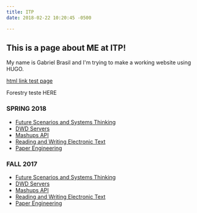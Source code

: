 ```yaml
---
title: ITP
date: 2018-02-22 10:20:45 -0500

---
```

## This is a page about ME at ITP!

My name is Gabriel Brasil and I'm trying to make a working website using HUGO.

[html link test page](/pages/gabteste)

Forestry teste HERE

### SPRING 2018

* [Future Scenarios and Systems Thinking](../blog/pages/classes/futures/future-scenarios)
* [DWD Servers](../blog/pages/classes/future-scenarios)
* [Mashups API](../blog/pages/classes/future-scenarios)
* [Reading and Writing Electronic Text](../blog/pages/classes/future-scenarios)
* [Paper Engineering](../blog/pages/classes/future-scenarios)

### FALL 2017

* [Future Scenarios and Systems Thinking](../blog/pages/classes/future-scenarios)
* [DWD Servers](../blog/pages/classes/future-scenarios)
* [Mashups API](../blog/pages/classes/future-scenarios)
* [Reading and Writing Electronic Text](../blog/pages/classes/future-scenarios)
* [Paper Engineering](../blog/pages/classes/future-scenarios)
